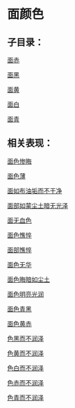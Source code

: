# 面颜色## 子目录：[面赤](https://www.gmzyjc.com/read/biaoxian/cat_面赤.md)[面黑](https://www.gmzyjc.com/read/biaoxian/cat_面黑.md)[面黄](https://www.gmzyjc.com/read/biaoxian/cat_面黄.md)[面白](https://www.gmzyjc.com/read/biaoxian/cat_面白.md)[面青](https://www.gmzyjc.com/read/biaoxian/cat_面青.md)## 相关表现：[面色惨晦](https://zuoye.gmzyh.com/search?key=面色惨晦)[面色薄](https://zuoye.gmzyh.com/search?key=面色薄)[面如布油垢而不干净](https://zuoye.gmzyh.com/search?key=面如布油垢而不干净)[面部如蒙尘土暗无光泽](https://zuoye.gmzyh.com/search?key=面部如蒙尘土暗无光泽)[面无血色](https://zuoye.gmzyh.com/search?key=面无血色)[面色憔悴](https://zuoye.gmzyh.com/search?key=面色憔悴)[面部憔悴](https://zuoye.gmzyh.com/search?key=面部憔悴)[面色无华](https://zuoye.gmzyh.com/search?key=面色无华)[面色晦暗如尘土](https://zuoye.gmzyh.com/search?key=面色晦暗如尘土)[面色明亮光润](https://zuoye.gmzyh.com/search?key=面色明亮光润)[面色青黑](https://zuoye.gmzyh.com/search?key=面色青黑)[面色黄赤](https://zuoye.gmzyh.com/search?key=面色黄赤)[色黑而不润泽](https://zuoye.gmzyh.com/search?key=色黑而不润泽)[色黄而不润泽](https://zuoye.gmzyh.com/search?key=色黄而不润泽)[色白而不润泽](https://zuoye.gmzyh.com/search?key=色白而不润泽)[色赤而不润泽](https://zuoye.gmzyh.com/search?key=色赤而不润泽)[色青而不润泽](https://zuoye.gmzyh.com/search?key=色青而不润泽)